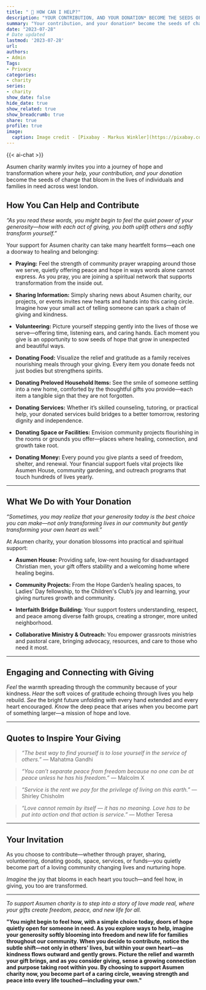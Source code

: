 ```yaml
---
title: " 🌱 HOW CAN I HELP?"
description: "YOUR CONTRIBUTION, AND YOUR DONATION* BECOME THE SEEDS OF CHANGE."
summary: "Your contribution, and your donation* become the seeds of change"
date: "2023-07-28"
# Date updated
lastmod: '2023-07-28'
url: 
authors: 
- Admin
Tags: 
- Privacy
categories: 
- charity
series: 
- charity
show_date: false
hide_date: true
show_related: true
show_breadcrumb: true
share: true
profile: true
image:
  caption: Image credit - [Pixabay - Markus Winkler](https://pixabay.com/photos/privacy-policy-dsgvo-5243225/)
---
```


{{< ai-chat >}}

Asumen charity warmly invites you into a journey of hope and transformation where *your help, your contribution, and your donation* become the seeds of change that bloom in the lives of individuals and families in need across west london.


## How You Can Help and Contribute

*“As you read these words, you might begin to feel the quiet power of your generosity—how with each act of giving, you both uplift others and softly transform yourself.”*

Your support for Asumen charity can take many heartfelt forms—each one a doorway to healing and belonging:

- **Praying:** Feel the strength of community prayer wrapping around those we serve, quietly offering peace and hope in ways words alone cannot express. As you pray, you are joining a spiritual network that supports transformation from the inside out.

- **Sharing Information:** Simply sharing news about Asumen charity, our projects, or events invites new hearts and hands into this caring circle. Imagine how your small act of telling someone can spark a chain of giving and kindness.

- **Volunteering:** Picture yourself stepping gently into the lives of those we serve—offering time, listening ears, and caring hands. Each moment you give is an opportunity to sow seeds of hope that grow in unexpected and beautiful ways.

- **Donating Food:** Visualize the relief and gratitude as a family receives nourishing meals through your giving. Every item you donate feeds not just bodies but strengthens spirits.

- **Donating Preloved Household Items:** See the smile of someone settling into a new home, comforted by the thoughtful gifts you provide—each item a tangible sign that they are not forgotten.

- **Donating Services:** Whether it’s skilled counseling, tutoring, or practical help, your donated services build bridges to a better tomorrow, restoring dignity and independence.

- **Donating Space or Facilities:** Envision community projects flourishing in the rooms or grounds you offer—places where healing, connection, and growth take root.

- **Donating Money:** Every pound you give plants a seed of freedom, shelter, and renewal. Your financial support fuels vital projects like Asumen House, community gardening, and outreach programs that touch hundreds of lives yearly.

---

## What We Do with Your Donation

*“Sometimes, you may realize that your generosity today is the best choice you can make—not only transforming lives in our community but gently transforming your own heart as well.”*

At Asumen charity, your donation blossoms into practical and spiritual support:

- **Asumen House:** Providing safe, low-rent housing for disadvantaged Christian men, your gift offers stability and a welcoming home where healing begins.

- **Community Projects:** From the Hope Garden’s healing spaces, to Ladies’ Day fellowship, to the Children's Club’s joy and learning, your giving nurtures growth and community.

- **Interfaith Bridge Building:** Your support fosters understanding, respect, and peace among diverse faith groups, creating a stronger, more united neighborhood.

- **Collaborative Ministry & Outreach:** You empower grassroots ministries and pastoral care, bringing advocacy, resources, and care to those who need it most.

---

## Engaging and Connecting with Giving

*Feel* the warmth spreading through the community because of your kindness. *Hear* the soft voices of gratitude echoing through lives you help rebuild. *See* the bright future unfolding with every hand extended and every heart encouraged. *Know* the deep peace that arises when you become part of something larger—a mission of hope and love.

---

## Quotes to Inspire Your Giving

> *“The best way to find yourself is to lose yourself in the service of others.”* — Mahatma Gandhi

> *“You can’t separate peace from freedom because no one can be at peace unless he has his freedom.”* — Malcolm X

> *“Service is the rent we pay for the privilege of living on this earth.”* — Shirley Chisholm

> *“Love cannot remain by itself — it has no meaning. Love has to be put into action and that action is service.”* — Mother Teresa

---

## Your Invitation

As you choose to contribute—whether through prayer, sharing, volunteering, donating goods, space, services, or funds—you quietly become part of a loving community changing lives and nurturing hope.

*Imagine* the joy that blooms in each heart you touch—and feel how, in giving, you too are transformed.

---

*To support Asumen charity is to step into a story of love made real, where your gifts create freedom, peace, and new life for all.*

**"You might begin to feel how, with a simple choice today, doors of hope quietly open for someone in need. As you explore ways to help, imagine your generosity softly blooming into freedom and new life for families throughout our community. When you decide to contribute, notice the subtle shift—not only in others' lives, but within your own heart—as kindness flows outward and gently grows. Picture the relief and warmth your gift brings, and as you consider giving, sense a growing connection and purpose taking root within you. By choosing to support Asumen charity now, you become part of a caring circle, weaving strength and peace into every life touched—including your own."**

